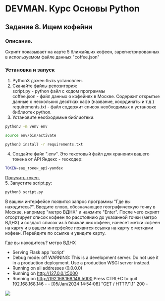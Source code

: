# DEVMAN. Курс Основы Python
## Задание 8. Ищем кофейни
### Описание.
Скрипт показывает на карте 5 ближайших кофеен, зарегистрированных в используемом файле данных "coffee.json"
### Установка и запуск
1. Python3 дожен быть установлен.
2. Скачайте файлы репозитория:  
script.py - python файл с кодом программы  
coffee.json - файл данных о кофейнях в Москве. Содержит открытые данные о нескольких десятках кафэ (название, координаты и т.д.)  
requirements.txt - файл содержит список необходимых к установке библиотек python.  
3. Установите необходимые библиотеки:
```bash
python3 -m venv env 
```
```bash
source env/bin/activate
```
```bash
python3 install -r requirements.txt
```
4. Создайте файл ".env". Это текстовый файл для хранения вашего токена от API Яндекс - геокодер:
```bash
TOKEN=ваш_токен_api-yandex
```
[Получить токен.](https://passport.yandex.ru/auth?retpath=https%3A%2F%2Fdeveloper.tech.yandex.ru%2F&origin=apikeys)  
5. Запустите script.py:
```bash
python3 script.py
```
В вашем интерфейсе появится запрос программы "Где вы находитесь?".
Введите слово, обозначающее географическую точку в Москве, 
например "метро ВДНХ" и нажмите "Enter". 
После чего скрипт отсортирует список кофеен по расстоянию до указанной 
точки (метро ВДНХ) и создаст список из 5 ближайших кофеен, 
нанесет метки кофеен на карту и в вашем интерфейсе появится
ссылка на карту с метками кофеен. Перейдите по ссылке и увидите карту.


Где вы находитесь? 
метро ВДНХ
 * Serving Flask app 'script'
 * Debug mode: off
WARNING: This is a development server. Do not use it in a production deployment. Use a production WSGI server instead.
 * Running on all addresses (0.0.0.0)
 * Running on http://127.0.0.1:5000
 * Running on http://192.168.168.146:5000
Press CTRL+C to quit
192.168.168.146 - - [05/Jan/2024 14:54:08] "GET / HTTP/1.1" 200 -

![](https://github.com/BigBadRussian/Find_Coffe_Place/blob/master/VDNH_coffees_example.pnghttps://github.com/BigBadRussian/Find_Coffe_Place/blob/master/VDNH_coffees_example.pnghttps://github.com/BigBadRussian/Find_Coffe_Place/blob/master/VDNH_coffees_example.png)